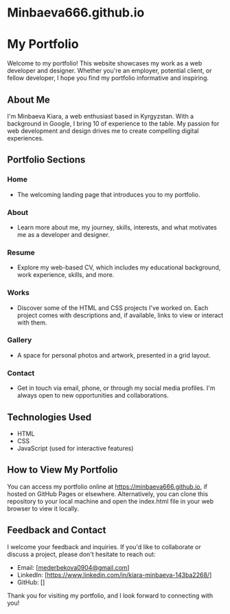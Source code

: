 # Minbaeva666.github.io
# My Portfolio

Welcome to my portfolio! This website showcases my work as a web developer and designer. Whether you're an employer, potential client, or fellow developer, I hope you find my portfolio informative and inspiring.

## About Me

I'm Minbaeva Kiara, a web enthusiast based in Kyrgyzstan. With a background in Google, I bring 10 of experience to the table. My passion for web development and design drives me to create compelling digital experiences.

## Portfolio Sections

### Home

- The welcoming landing page that introduces you to my portfolio.

### About

- Learn more about me, my journey, skills, interests, and what motivates me as a developer and designer.

### Resume

- Explore my web-based CV, which includes my educational background, work experience, skills, and more.

### Works

- Discover some of the HTML and CSS projects I've worked on. Each project comes with descriptions and, if available, links to view or interact with them.

### Gallery

- A space for personal photos and artwork, presented in a grid layout.

### Contact

- Get in touch via email, phone, or through my social media profiles. I'm always open to new opportunities and collaborations.

## Technologies Used

- HTML
- CSS
- JavaScript (used for interactive features)

## How to View My Portfolio

You can access my portfolio online at https://minbaeva666.github.io, if hosted on GitHub Pages or elsewhere. Alternatively, you can clone this repository to your local machine and open the index.html file in your web browser to view it locally.

## Feedback and Contact

I welcome your feedback and inquiries. If you'd like to collaborate or discuss a project, please don't hesitate to reach out:

- Email: [mederbekova0904@gmail.com]
- LinkedIn: [https://www.linkedin.com/in/kiara-minbaeva-143ba2268/]
- GitHub: []

Thank you for visiting my portfolio, and I look forward to connecting with you!
